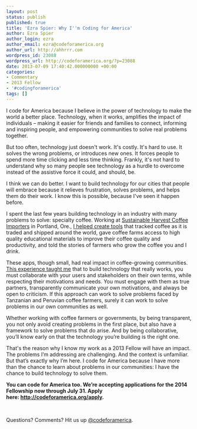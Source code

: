 ```yaml
---
layout: post
status: publish
published: true
title: 'Ezra Spier: Why I''m Coding for America'
author: Ezra Spier
author_login: ezra
author_email: ezra@codeforamerica.org
author_url: http://ahhrrr.com
wordpress_id: 23088
wordpress_url: http://codeforamerica.org/?p=23088
date: 2013-07-09 17:40:42.000000000 +00:00
categories:
- Commentary
- 2013 Fellow
- '#codingforamerica'
tags: []
---
```

<p dir="ltr">I code for America because I believe in the power of technology to make the world a better place. Technology, when it works, amplifies the impact of individuals – making it easier for friends and families to connect, informing and inspiring people, and empowering communities to solve real problems together.</p>
<p dir="ltr">But too often, technology just doesn't work. It's costly. It's hard to use. It solves the wrong problems, or introduces new ones. It forces people to spend more time clicking and less time thinking. Frankly, it's not hard to understand why so many people see technology as a hurdle to overcome instead of the assistive force it could, and should, be.</p>
<p dir="ltr">I think we can do better. I want to build technology for our cities that people will embrace because it relieves frustration, solves problems, and helps them do their work. I know this is possible, because I've seen it happen before.</p>
<p dir="ltr">I spent the last few years building technology in an industry with many problems to solve: specialty coffee. Working at <a href="http://www.sustainableharvest.com/">Sustainable Harvest Coffee Importers</a> in Portland, Ore., <a href="http://www.sustainableharvest.com/mobile-tech/">I helped create tools</a> that tracked coffee as it is traded and shipped around the world, gave coffee farms access to high quality educational materials to improve their coffee quality and productivity, and told the stories of farmers who grow the coffee you and I drink.</p>
<p dir="ltr">These apps, though small, had real impact in coffee-growing communities. <a href="https://speakerdeck.com/ahhrrr/mobile-apps-for-coffee-farmers-10-lessons-learned-in-the-field" target="_blank">This experience taught me</a> that to build technology that really works, you must collaborate with your users and stakeholders on their own terms, while respecting their motivations and needs. You must engage with them as true partners, transparently communicate your own motivations, and always be open to criticism. If this approach can work to solve problems faced by Tanzanian and Peruvian coffee farmers, surely it can work to solve problems in our own communities as well.</p>
<p dir="ltr">Whether working with coffee farmers or governments, by being transparent, you not only avoid creating problems in the first place, but also have a framework to solve problems that do arise. And by being collaborative, you’ll know early on that the technology you’re building is the right one.</p>
<p dir="ltr">That's the reason why I know my work as a 2013 Fellow will have an impact. The problems I’m addressing are challenging. And the context is unfamiliar. But that’s exactly why I’m here. I code for America because I have more than the chance to learn about problems in our communities: I have the chance to build technology to solve them.</p>
<strong>You can code for America too. We’re accepting applications for the 2014 Fellowship now through July 31. Apply here: <a href="http://codeforamerica.org/apply" target="_blank">http://codeforamerica.org/apply</a>.</strong>

&nbsp;

Questions? Comments? Hit us up <a href="http://twitter.com/codeforamerica" target="_blank">@codeforamerica</a>.
